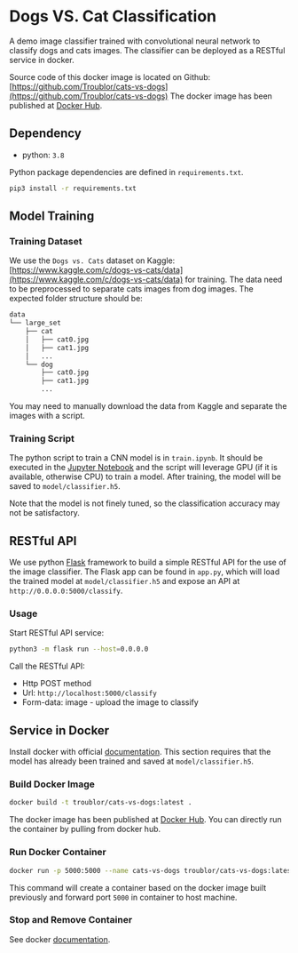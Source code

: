 # Dogs VS. Cat Classification

A demo image classifier trained with convolutional neural network to classify dogs and cats images. 
The classifier can be deployed as a RESTful service in docker.  

Source code of this docker image is located on Github: [https://github.com/Troublor/cats-vs-dogs](https://github.com/Troublor/cats-vs-dogs)
The docker image has been published at [Docker Hub](https://hub.docker.com/repository/docker/troublor/cats-vs-dogs).

## Dependency

- python: `3.8`

Python package dependencies are defined in `requirements.txt`. 
```bash
pip3 install -r requirements.txt
```

## Model Training

### Training Dataset

We use the `Dogs vs. Cats` dataset on Kaggle: [https://www.kaggle.com/c/dogs-vs-cats/data](https://www.kaggle.com/c/dogs-vs-cats/data) for training.
The data need to be preprocessed to separate cats images from dog images. 
The expected folder structure should be: 
```bash
data
└── large_set
    ├── cat
    │   ├── cat0.jpg
    │   ├── cat1.jpg
    │   ...
    └── dog
        ├── cat0.jpg
        ├── cat1.jpg
        ...
```
You may need to manually download the data from Kaggle and separate the images with a script. 

### Training Script

The python script to train a CNN model is in `train.ipynb`.
It should be executed in the [Jupyter Notebook](https://jupyter.org/) and the script will leverage GPU (if it is available, otherwise CPU) to train a model.
After training, the model will be saved to `model/classifier.h5`.

Note that the model is not finely tuned, so the classification accuracy may not be satisfactory.

## RESTful API

We use python [Flask](https://flask.palletsprojects.com/en/2.0.x/) framework to build a simple RESTful API for the use of the image classifier.
The Flask app can be found in `app.py`, which will load the trained model at `model/classifier.h5` and expose an API at `http://0.0.0.0:5000/classify`.

### Usage

Start RESTful API service:
```bash
python3 -m flask run --host=0.0.0.0
```

Call the RESTful API: 
- Http POST method
- Url: `http://localhost:5000/classify`
- Form-data: image - upload the image to classify

## Service in Docker

Install docker with official [documentation](https://docs.docker.com/get-docker/).
This section requires that the model has already been trained and saved at `model/classifier.h5`.

### Build Docker Image

```bash
docker build -t troublor/cats-vs-dogs:latest .
```
The docker image has been published at [Docker Hub](https://hub.docker.com/repository/docker/troublor/cats-vs-dogs).
You can directly run the container by pulling from docker hub.

### Run Docker Container

```bash
docker run -p 5000:5000 --name cats-vs-dogs troublor/cats-vs-dogs:latest
```
This command will create a container based on the docker image built previously and forward port `5000` in container to host machine.

### Stop and Remove Container

See docker [documentation](https://docs.docker.com/engine/reference/commandline/rm/).